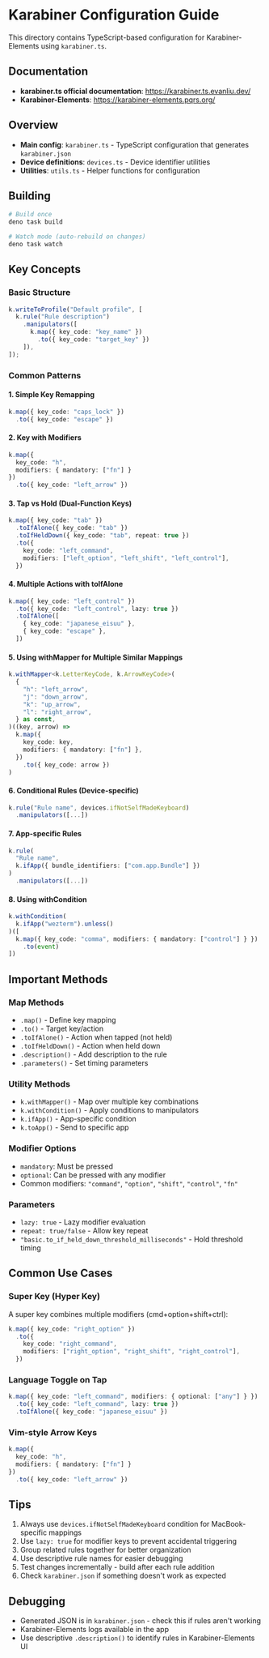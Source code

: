 # Karabiner Configuration Guide

This directory contains TypeScript-based configuration for Karabiner-Elements using `karabiner.ts`.

## Documentation

- **karabiner.ts official documentation**: https://karabiner.ts.evanliu.dev/
- **Karabiner-Elements**: https://karabiner-elements.pqrs.org/

## Overview

- **Main config**: `karabiner.ts` - TypeScript configuration that generates `karabiner.json`
- **Device definitions**: `devices.ts` - Device identifier utilities
- **Utilities**: `utils.ts` - Helper functions for configuration

## Building

```bash
# Build once
deno task build

# Watch mode (auto-rebuild on changes)
deno task watch
```

## Key Concepts

### Basic Structure

```typescript
k.writeToProfile("Default profile", [
  k.rule("Rule description")
    .manipulators([
      k.map({ key_code: "key_name" })
        .to({ key_code: "target_key" })
    ]),
]);
```

### Common Patterns

#### 1. Simple Key Remapping
```typescript
k.map({ key_code: "caps_lock" })
  .to({ key_code: "escape" })
```

#### 2. Key with Modifiers
```typescript
k.map({
  key_code: "h",
  modifiers: { mandatory: ["fn"] }
})
  .to({ key_code: "left_arrow" })
```

#### 3. Tap vs Hold (Dual-Function Keys)
```typescript
k.map({ key_code: "tab" })
  .toIfAlone({ key_code: "tab" })
  .toIfHeldDown({ key_code: "tab", repeat: true })
  .to({
    key_code: "left_command",
    modifiers: ["left_option", "left_shift", "left_control"],
  })
```

#### 4. Multiple Actions with toIfAlone
```typescript
k.map({ key_code: "left_control" })
  .to({ key_code: "left_control", lazy: true })
  .toIfAlone([
    { key_code: "japanese_eisuu" },
    { key_code: "escape" },
  ])
```

#### 5. Using withMapper for Multiple Similar Mappings
```typescript
k.withMapper<k.LetterKeyCode, k.ArrowKeyCode>(
  {
    "h": "left_arrow",
    "j": "down_arrow",
    "k": "up_arrow",
    "l": "right_arrow",
  } as const,
)((key, arrow) =>
  k.map({
    key_code: key,
    modifiers: { mandatory: ["fn"] },
  })
    .to({ key_code: arrow })
)
```

#### 6. Conditional Rules (Device-specific)
```typescript
k.rule("Rule name", devices.ifNotSelfMadeKeyboard)
  .manipulators([...])
```

#### 7. App-specific Rules
```typescript
k.rule(
  "Rule name",
  k.ifApp({ bundle_identifiers: ["com.app.Bundle"] })
)
  .manipulators([...])
```

#### 8. Using withCondition
```typescript
k.withCondition(
  k.ifApp("wezterm").unless()
)([
  k.map({ key_code: "comma", modifiers: { mandatory: ["control"] } })
    .to(event)
])
```

## Important Methods

### Map Methods
- `.map()` - Define key mapping
- `.to()` - Target key/action
- `.toIfAlone()` - Action when tapped (not held)
- `.toIfHeldDown()` - Action when held down
- `.description()` - Add description to the rule
- `.parameters()` - Set timing parameters

### Utility Methods
- `k.withMapper()` - Map over multiple key combinations
- `k.withCondition()` - Apply conditions to manipulators
- `k.ifApp()` - App-specific condition
- `k.toApp()` - Send to specific app

### Modifier Options
- `mandatory`: Must be pressed
- `optional`: Can be pressed with any modifier
- Common modifiers: `"command"`, `"option"`, `"shift"`, `"control"`, `"fn"`

### Parameters
- `lazy: true` - Lazy modifier evaluation
- `repeat: true/false` - Allow key repeat
- `"basic.to_if_held_down_threshold_milliseconds"` - Hold threshold timing

## Common Use Cases

### Super Key (Hyper Key)
A super key combines multiple modifiers (cmd+option+shift+ctrl):
```typescript
k.map({ key_code: "right_option" })
  .to({
    key_code: "right_command",
    modifiers: ["right_option", "right_shift", "right_control"],
  })
```

### Language Toggle on Tap
```typescript
k.map({ key_code: "left_command", modifiers: { optional: ["any"] } })
  .to({ key_code: "left_command", lazy: true })
  .toIfAlone({ key_code: "japanese_eisuu" })
```

### Vim-style Arrow Keys
```typescript
k.map({
  key_code: "h",
  modifiers: { mandatory: ["fn"] }
})
  .to({ key_code: "left_arrow" })
```

## Tips

1. Always use `devices.ifNotSelfMadeKeyboard` condition for MacBook-specific mappings
2. Use `lazy: true` for modifier keys to prevent accidental triggering
3. Group related rules together for better organization
4. Use descriptive rule names for easier debugging
5. Test changes incrementally - build after each rule addition
6. Check `karabiner.json` if something doesn't work as expected

## Debugging

- Generated JSON is in `karabiner.json` - check this if rules aren't working
- Karabiner-Elements logs available in the app
- Use descriptive `.description()` to identify rules in Karabiner-Elements UI
